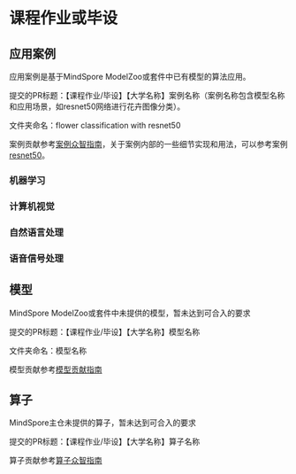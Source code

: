 # 课程作业或毕设

  

## 应用案例

应用案例是基于MindSpore ModelZoo或套件中已有模型的算法应用。

提交的PR标题：【课程作业/毕设】【大学名称】案例名称（案例名称包含模型名称和应用场景，如resnet50网络进行花卉图像分类）。

文件夹命名：flower classification with resnet50

案例贡献参考[案例众智指南](https://gitee.com/mindspore/vision/wikis/%E6%A1%88%E4%BE%8B%E4%BC%97%E6%99%BAwiki/%E4%BA%A4%E4%BB%98%E4%BB%B6%E5%8F%8A%E8%B4%A8%E9%87%8F%E8%A6%81%E6%B1%82)，关于案例内部的一些细节实现和用法，可以参考案例[resnet50](https://gitee.com/mindspore/course/tree/master/02_CV/resnet50)。

### 机器学习

### 计算机视觉

### 自然语言处理

### 语音信号处理

  


## 模型

MindSpore ModelZoo或套件中未提供的模型，暂未达到可合入的要求

提交的PR标题：【课程作业/毕设】【大学名称】模型名称

文件夹命名：模型名称

模型贡献参考[模型贡献指南](https://gitee.com/mindspore/models/blob/master/how_to_contribute/CONTRIBUTING_ATTENTION_CN.md)

  


## 算子

MindSpore主仓未提供的算子，暂未达到可合入的要求

提交的PR标题：【课程作业/毕设】【大学名称】算子名称

算子贡献参考[算子众智指南](https://gitee.com/david-he91/mindspore/wikis)









